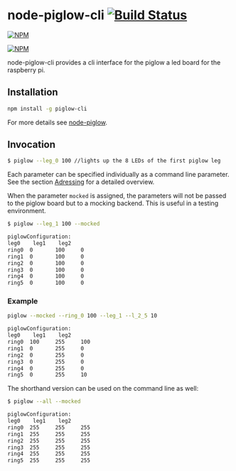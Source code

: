 # node-piglow-cli [![Build Status](https://travis-ci.org/seriousManual/node-piglow-cli.png)](https://travis-ci.org/seriousManual/node-piglow-cli)

[![NPM](https://nodei.co/npm/piglow-cli.png)](https://nodei.co/npm/piglow-cli/)

[![NPM](https://nodei.co/npm-dl/piglow-cli.png?months=3)](https://nodei.co/npm/piglow-cli/)

node-piglow-cli provides a cli interface for the piglow a led board for the raspberry pi.

## Installation

````bash
npm install -g piglow-cli 
````

For more details see [node-piglow](https://github.com/zaphod1984/node-piglow).

## Invocation

````bash
$ piglow --leg_0 100 //lights up the 8 LEDs of the first piglow leg
````

Each parameter can be specified individually as a command line parameter. See the section [Adressing](https://github.com/zaphod1984/node-piglow#adressing) for a detailed overview.

When the parameter `mocked` is assigned, the parameters will not be passed to the piglow board but to a mocking backend. This is useful in a testing environment.

````bash
$ piglow --leg_1 100 --mocked

piglowConfiguration:
leg0    leg1    leg2
ring0  0       100     0
ring1  0       100     0
ring2  0       100     0
ring3  0       100     0
ring4  0       100     0
ring5  0       100     0
````

### Example
````bash
piglow --mocked --ring_0 100 --leg_1 --l_2_5 10

piglowConfiguration:
leg0    leg1    leg2
ring0  100     255     100
ring1  0       255     0
ring2  0       255     0
ring3  0       255     0
ring4  0       255     0
ring5  0       255     10
````


The shorthand version can be used on the command line as well:

````bash
$ piglow --all --mocked

piglowConfiguration:
leg0    leg1    leg2
ring0  255     255     255
ring1  255     255     255
ring2  255     255     255
ring3  255     255     255
ring4  255     255     255
ring5  255     255     255
````
